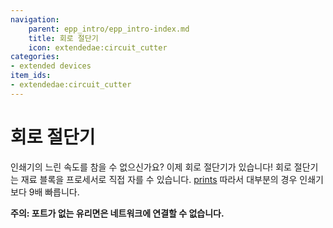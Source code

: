 ```yaml
---
navigation:
    parent: epp_intro/epp_intro-index.md
    title: 회로 절단기
    icon: extendedae:circuit_cutter
categories:
- extended devices
item_ids:
- extendedae:circuit_cutter
---
```


# 회로 절단기

<Row gap="20">
<BlockImage id="extendedae:circuit_cutter" scale="8"></BlockImage>
</Row>

인쇄기의 느린 속도를 참을 수 없으신가요? 이제 회로 절단기가 있습니다! 회로 절단기는 재료 블록을 프로세서로 직접 자를 수 있습니다.
[prints](ae2:items-blocks-machines/processors.md) 따라서 대부분의 경우 인쇄기보다 9배 빠릅니다.

**주의: 포트가 없는 유리면은 네트워크에 연결할 수 없습니다.**
